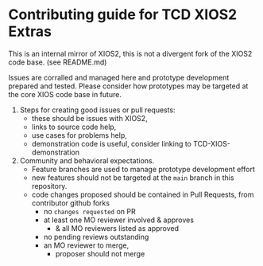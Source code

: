 # Contributing guide for TCD XIOS2 Extras

This is an internal mirror of XIOS2, this is not a divergent fork of the XIOS2 code base. (see README.md)

Issues are corralled and managed here and prototype development prepared and tested. Please consider how prototypes may be targeted at the core XIOS code base in future.

1. Steps for creating good issues or pull requests:
    * these should be issues with XIOS2,
    * links to source code help,
    * use cases for problems help,
    * demonstration code is useful, consider linking to TCD-XIOS-demonstration
1. Community and behavioral expectations.
    * Feature branches are used to manage prototype development effort
    * new features should not be targeted at the `main` branch in this repository.
    * code changes proposed should be contained in Pull Requests, from contributor github forks
        * no `changes requested` on PR
        * at least one MO reviewer involved & approves
            * & all MO reviewers listed as approved
        * no pending reviews outstanding
        * an MO reviewer to merge, 
            * proposer should not merge
